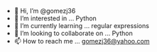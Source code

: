 - 👋 Hi, I’m @gomezj36
- 👀 I’m interested in ... Python
- 🌱 I’m currently learning ... regular expressions
- 💞️ I’m looking to collaborate on ... Python
- 📫 How to reach me ... gomezj36@yahoo.com

<!---
gomezj36/gomezj36 is a ✨ special ✨ repository because its `README.md` (this file) appears on your GitHub profile.
You can click the Preview link to take a look at your changes.
--->
